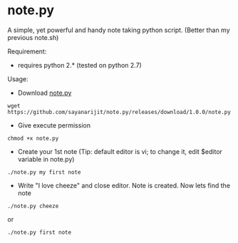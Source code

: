 # note.py

A simple, yet powerful and handy note taking python script. (Better than my previous note.sh)

Requirement:
* requires python 2.* (tested on python 2.7)

Usage:
* Download [note.py](https://github.com/sayanarijit/note.py/releases/download/1.0.0/note.py)
```
wget https://github.com/sayanarijit/note.py/releases/download/1.0.0/note.py
```
* Give execute permission
```
chmod +x note.py
```
* Create your 1st note (Tip: default editor is vi; to change it, edit $editor variable in note.py)
```
./note.py my first note
```
* Write "I love cheeze" and close editor. Note is created. Now lets find the note
```
./note.py cheeze
```
or
```
./note.py first note
```
